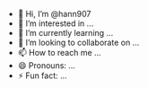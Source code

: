 - 👋 Hi, I’m @hann907
- 👀 I’m interested in ...
- 🌱 I’m currently learning ...
- 💞️ I’m looking to collaborate on ...
- 📫 How to reach me ...
- 😄 Pronouns: ...
- ⚡ Fun fact: ...

<!---
# Geforce Bot

Geforce adalah sebuah bot berbasis JavaScript yang dapat digunakan untuk berbagai macam keperluan otomatisasi, seperti percakapan atau integrasi dengan berbagai API. Bot ini menggunakan Node.js dan module *@whiskeysockets/baileys* sebagai platform untuk menjalankannya.

## Struktur Script

- **index.js**  
  Merupakan file utama untuk menjalankan bot seperti fitur, dll.

- **connections.js**  
  File untuk mengatur koneksi untuk connect ke bot

### Folder: `geforceset`
Di dalam folder `geforceset`, kamu akan menemukan beberapa file config bot, salah satunya adalah `config.js` yang digunakan untuk mengatur pengaturan bot.

#### File: `geforceset/config.js`
Pada file ini, Anda perlu mengganti nomor pemilik bot. Berikut adalah bagian yang perlu Anda perhatikan:

```javascript
global.owner = [
  "6283163553339", // Ganti dengan nomor pemilik bot
  "" // Nomor pemilik kedua jika ada
]
global.namabot = "HENGKI".
You can click the Preview link to take a look at your changes.
--->


